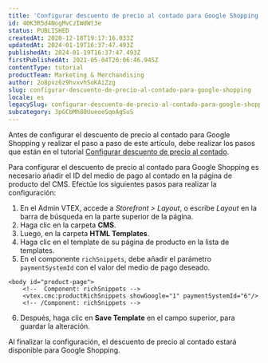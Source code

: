 ```yaml
---
title: 'Configurar descuento de precio al contado para Google Shopping'
id: 40K3R5d4NogMvCzIWdWt3e
status: PUBLISHED
createdAt: 2020-12-18T19:17:16.033Z
updatedAt: 2024-01-19T16:37:47.493Z
publishedAt: 2024-01-19T16:37:47.493Z
firstPublishedAt: 2021-05-04T20:06:46.945Z
contentType: tutorial
productTeam: Marketing & Merchandising
author: 2o8pvz6z9hvxvhSoKAiZzg
slug: configurar-descuento-de-precio-al-contado-para-google-shopping
locale: es
legacySlug: configurar-descuento-de-precio-al-contado-para-google-shopping
subcategory: 3pGCbMh80UueoeSqoAgSuS
---
```


Antes de configurar el descuento de precio al contado para Google Shopping y realizar el paso a paso de este artículo, debe realizar los pasos que están en el tutorial [Configurar descuento de precio al contado](https://help.vtex.com/es/tutorial/configurar-descuento-de-precio-al-contado--7Lfcj9Wb5dpYfA2gKkACIt#).

Para configurar el descuento de precio al contado para Google Shopping es necesario añadir el ID del medio de pago al contado en la página de producto del CMS. Efectúe los siguientes pasos para realizar la configuración: 

1. En el Admin VTEX, accede a *Storefront > Layout*, o escribe *Layout* en la barra de búsqueda en la parte superior de la página.
2. Haga clic en la carpeta __CMS__.
3. Luego, en la carpeta __HTML Templates__.
4. Haga clic en el template de su página de producto en la lista de templates.
5. En el componente `richSnippets`, debe añadir el parámetro `paymentSystemId` con el valor del medio de pago deseado.

```
<body id="product-page">
    <!--  Component: richSnippets -->
    <vtex.cmc:productRichSnippets showGoogle="1" paymentSystemId="6"/>
    <!-- /Component: richSnippets -->
```

6. Después, haga clic en __Save Template__ en el campo superior, para guardar la alteración.

Al finalizar la configuración, el descuento de precio al contado estará disponible para Google Shopping. 
